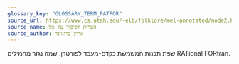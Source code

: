 ```yaml
---
glossary_key: "GLOSSARY_TERM_RATFOR"
source_url: https://www.cs.utah.edu/~elb/folklore/mel-annotated/node2.html#SECTION00020000000000000000
source_name: הערות לסיפור על מל
source_author: אריק ברונוונד
---
```


שפת תכנות המשמשת כקדם-מעבד לפורטרן. שמה נגזר מהמילים RATional FORtran.
